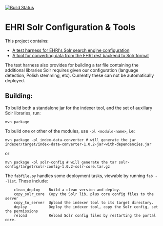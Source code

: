 [![Build Status](https://travis-ci.org/EHRI/ehri-search-tools.svg?branch=master)](https://travis-ci.org/EHRI/ehri-search-tools)

# EHRI Solr Configuration & Tools

This project contains:

* [A test harness for EHRI's Solr search engine configuration](solr-config/README.md)
* [A tool for converting data from the EHRI rest backend to Solr format](index-data-converter/README.md)

The test harness also provides for building a tar file containing the additional libraries Solr requires
given our configuration (language detection, Polish stemming, etc). Currently these can not be automatically
deployed.

## Building:

To build both a standalone jar for the indexer tool, and the set of auxiliary Solr libraries, run:

```
mvn package
```

To build one or other of the modules, use `-pl <module-name>`, i.e:

```
mvn package -pl index-data-converter # will generate the jar indexer/target/index-data-converter-1.0.2-jar-with-dependencies.jar
```

or

```
mvn package -pl solr-config # will generate the tar solr-config/target/solr-config-1.0.2-solr-core.tar.gz
```

The `fabfile.py` handles some deployment tasks, viewable by running `fab --list`. These include:

```
    clean_deploy    Build a clean version and deploy.
    copy_solr_core  Copy the Solr lib, plus core config files to the server
    copy_to_server  Upload the indexer tool to its target directory.
    deploy          Deploy the indexer tool, copy the Solr config, set the permissions
    reload          Reload Solr config files by restarting the portal core.
```
